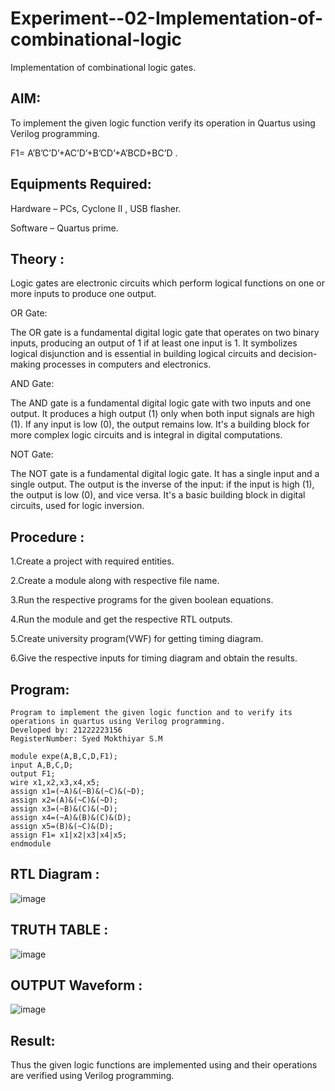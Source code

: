 # Experiment--02-Implementation-of-combinational-logic
Implementation of combinational logic gates.
 
## AIM:
To implement the given logic function verify its operation in Quartus using Verilog programming.

F1= A’B’C’D’+AC’D’+B’CD’+A’BCD+BC’D .
## Equipments Required:
 Hardware – PCs, Cyclone II , USB flasher.
 
 Software – Quartus prime.

## Theory :
Logic gates are electronic circuits which perform logical functions on one or more inputs to produce one output.

OR Gate:

The OR gate is a fundamental digital logic gate that operates on two binary inputs, producing an output of 1 if at least one input is 1. It symbolizes logical disjunction and is essential in building logical circuits and decision-making processes in computers and electronics.

AND Gate:

The AND gate is a fundamental digital logic gate with two inputs and one output. It produces a high output (1) only when both input signals are high (1). If any input is low (0), the output remains low. It's a building block for more complex logic circuits and is integral in digital computations.

NOT Gate:

The NOT gate is a fundamental digital logic gate. It has a single input and a single output. The output is the inverse of the input: if the input is high (1), the output is low (0), and vice versa. It's a basic building block in digital circuits, used for logic inversion.

## Procedure :
1.Create a project with required entities.

2.Create a module along with respective file name.

3.Run the respective programs for the given boolean equations.

4.Run the module and get the respective RTL outputs.

5.Create university program(VWF) for getting timing diagram.

6.Give the respective inputs for timing diagram and obtain the results.
## Program:
```
Program to implement the given logic function and to verify its operations in quartus using Verilog programming.
Developed by: 21222223156
RegisterNumber: Syed Mokthiyar S.M

module expe(A,B,C,D,F1);
input A,B,C,D;
output F1;
wire x1,x2,x3,x4,x5;
assign x1=(~A)&(~B)&(~C)&(~D);
assign x2=(A)&(~C)&(~D);
assign x3=(~B)&(C)&(~D);
assign x4=(~A)&(B)&(C)&(D);
assign x5=(B)&(~C)&(D);
assign F1= x1|x2|x3|x4|x5;
endmodule
```
## RTL Diagram :
![image](diagram.png)

## TRUTH TABLE :
![image](https://github.com/Pradeeppachiyappan/Experiment--02-Implementation-of-combinational-logic-/assets/118707347/5fd3ac3f-eb3b-43f2-9318-6d3a1790c7ba)

## OUTPUT Waveform :
![image](https://github.com/Pradeeppachiyappan/Experiment--02-Implementation-of-combinational-logic-/assets/118707347/89027d76-3bd1-4355-a02b-903711bb1ad1)

## Result:
Thus the given logic functions are implemented using  and their operations are verified using Verilog programming.
